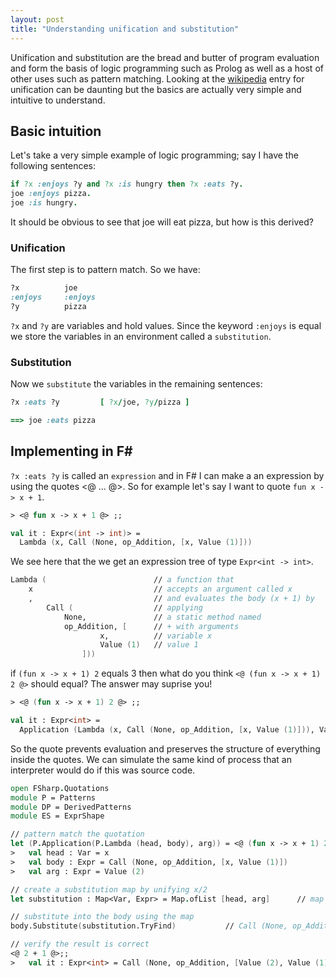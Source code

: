 ```yaml
---
layout: post
title: "Understanding unification and substitution"
---
```


Unification and substitution are the bread and butter of program evaluation and form the basis of logic programming such as Prolog as well as a host of other uses such as pattern matching. Looking at the [wikipedia](https://en.wikipedia.org/wiki/Unification_(computer_science)) entry for unification can be daunting but the basics are actually very simple and intuitive to understand.

## Basic intuition
Let's take a very simple example of logic programming; say I have the following sentences:

```ruby
if ?x :enjoys ?y and ?x :is hungry then ?x :eats ?y.
joe :enjoys pizza.
joe :is hungry.
```
It should be obvious to see that joe will eat pizza, but how is this derived?

### Unification
The first step is to pattern match. So we have:

```ruby
?x          joe
:enjoys     :enjoys
?y          pizza
```

`?x` and `?y` are variables and hold values. Since the keyword `:enjoys` is equal we store the variables in an environment called a `substitution`.

### Substitution
Now we `substitute` the variables in the remaining sentences:

```ruby
?x :eats ?y         [ ?x/joe, ?y/pizza ]

==> joe :eats pizza
```

## Implementing in F#
`?x :eats ?y` is called an `expression` and in F# I can make a an expression by using the quotes <@ ... @>. So for example let's say I want to quote `fun x -> x + 1`.

```fsharp 
> <@ fun x -> x + 1 @> ;;

val it : Expr<(int -> int)> =
  Lambda (x, Call (None, op_Addition, [x, Value (1)]))
```

We see here that the we get an expression tree of type `Expr<int -> int>`.

```fsharp
Lambda (                        // a function that
    x                           // accepts an argument called x 
    ,                           // and evaluates the body (x + 1) by 
        Call (                  // applying
            None,               // a static method named
            op_Addition, [      // + with arguments
                    x,          // variable x 
                    Value (1)   // value 1
                ]))             
```

if `(fun x -> x + 1) 2` equals 3 then what do you think `<@ (fun x -> x + 1) 2 @>` should equal? The answer may suprise you!

```fsharp
> <@ (fun x -> x + 1) 2 @> ;;

val it : Expr<int> =
  Application (Lambda (x, Call (None, op_Addition, [x, Value (1)])), Value (2))
```

So the quote prevents evaluation and preserves the structure of everything inside the quotes. We can simulate the same kind of process that an interpreter would do if this was source code.

```fsharp
open FSharp.Quotations
module P = Patterns
module DP = DerivedPatterns
module ES = ExprShape

// pattern match the quotation
let (P.Application(P.Lambda (head, body), arg)) = <@ (fun x -> x + 1) 2 @>;;
>   val head : Var = x
>   val body : Expr = Call (None, op_Addition, [x, Value (1)])
>   val arg : Expr = Value (2)

// create a substitution map by unifying x/2
let substitution : Map<Var, Expr> = Map.ofList [head, arg]      // map [(x, Value (2))]

// substitute into the body using the map
body.Substitute(substitution.TryFind)           // Call (None, op_Addition, [Value (2), Value (1)]) 

// verify the result is correct
<@ 2 + 1 @>;;
>   val it : Expr<int> = Call (None, op_Addition, [Value (2), Value (1)])

```